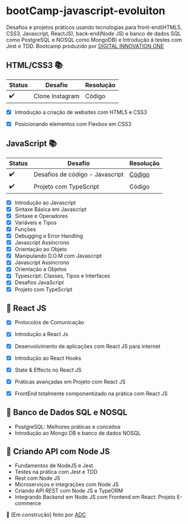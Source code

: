 # bootCamp-javascript-evoluiton

Desafios e projetos práticos usando tecnologias para front-end(HTML5, CSS3, Javascript, ReactJS), back-end(Node JS) e banco de dados SQL como PostgreSQL e NOSQL como MongoDB) e Introdução à testes com Jest e TDD.
Bootcamp produzido por [DIGITAL INNOVATION ONE](https://web.digitalinnovation.one/home)


## HTML/CSS3 :books:

| Status | Desafio | Resolução |
| --- | --- | --- |
| :heavy_check_mark: | Clone Instagram | Código |

- [x] Introdução a criação de websites com HTML5 e CSS3
- [x] Posicionando elementos com Flexbox em CSS3


## JavaScript :books:

| Status | Desafio | Resolução |
| --- | --- | --- |
| :heavy_check_mark: | Desafios de código - Javascript | [Código](https://github.com/alessandradocouto/fullstack-developer-bootcamp/tree/master/Javascript/Desafios) |
| :heavy_check_mark: | Projeto com TypeScript | Código |

- [x] Introdução ao Javascript
- [x] Sintaxe Básica em Javascript
- [x] Sintaxe e Operadores
- [x] Variáveis e Tipos
- [x] Funções
- [x] Debugging e Error Handling
- [x] Javascript Assíncrono
- [x] Orientação ao Objeto
- [x] Manipulando D.O.M com Javascript
- [x] Javascript Assíncrono
- [x] Orientação a Objetos
- [x] Typescript: Classes, Tipos e Interfaces
- [x] Desafios JavaScript
- [x] Projeto com TypeScript

## :name_badge: React JS

- [x] Protocolos de Comunicação
- [x] Introdução a React Js
- [x] Desenvolvimento de aplicações com React JS para internet
- [x] Introdução ao React Hooks
- [x] State & Effects no React JS
- [x] Práticas avançadas em Projeto com React JS
- [x] FrontEnd totalmente componentizado na prática com React JS


## :name_badge: Banco de Dados SQL e NOSQL

- PostgreSQL: Melhores práticas e conceitos 
- Introdução ao Mongo DB e banco de dados NOSQL


## :name_badge: Criando API com Node JS

- Fundamentos de NodeJS e Jest
- Testes na prática com Jest e TDD
- Rest com Node JS 
- Microserviços e integrações com Node JS 
- Criando API REST com Node JS e TypeORM
- Integrando Backend em Node JS com Frontend em React: Projeto E-commerce


:red_circle: [Em construção] feito por [ADC](https://www.github.com/alessandradocouto)